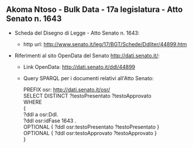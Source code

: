 ## Akoma Ntoso - Bulk Data - 17a legislatura - Atto Senato n. 1643 ##

* Scheda del Disegno di Legge - Atto Senato n. 1643:
	* http url: http://www.senato.it/leg/17/BGT/Schede/Ddliter/44899.htm

* Riferimenti al sito OpenData del Senato http://dati.senato.it/:
	* Link OpenData: http://dati.senato.it/ddl/44899
	* Query SPARQL per i documenti relativi all'Atto Senato:

        PREFIX osr: <http://dati.senato.it/osr/>  
		SELECT DISTINCT ?testoPresentato ?testoApprovato  
		WHERE  
		{  
		    ?ddl a osr:Ddl.  
		    ?ddl osr:idFase 1643 .  
		    OPTIONAL { ?ddl osr:testoPresentato ?testoPresentato }  
		    OPTIONAL { ?ddl osr:testoApprovato ?testoApprovato }  
		}
		